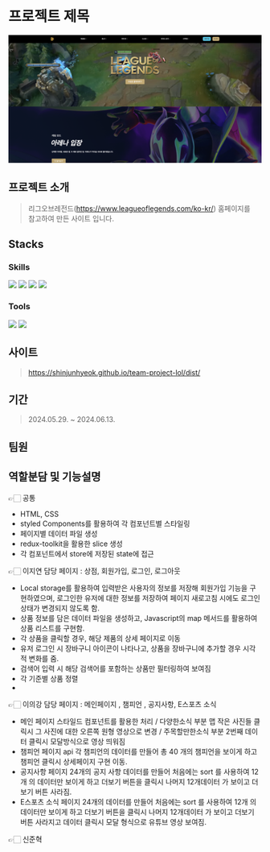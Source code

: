 # 프로젝트 제목

![이미지](./public/images/image.png)

## 프로젝트 소개

> 리그오브레전드(https://www.leagueoflegends.com/ko-kr/) 홈페이지를 <br>
> 참고하여 만든 사이트 입니다.

## Stacks

### Skills

<img src="https://img.shields.io/badge/html5-E34F26?style=for-the-badge&logo=html5&logoColor=white">
<img src="https://img.shields.io/badge/css-1572B6?style=for-the-badge&logo=css3&logoColor=white">
<img src="https://img.shields.io/badge/javascript-F7DF1E?style=for-the-badge&logo=javascript&logoColor=black">
<img src="https://img.shields.io/badge/react-61DAFB?style=for-the-badge&logo=react&logoColor=black">

### Tools

<img src="https://img.shields.io/badge/Slack-4A154B?style=for-the-badge&logo=Slack&logoColor=white"> <img src="https://img.shields.io/badge/github-181717?style=for-the-badge&logo=github&logoColor=white">

## 사이트

> https://shinjunhyeok.github.io/team-project-lol/dist/

## 기간

> 2024.05.29. ~ 2024.06.13.

## 팀원

## 역할분담 및 기능설명
👉🏻 공통 
- HTML, CSS
- styled Components를 활용하여 각 컴포넌트별 스타일링
- 페이지별 데이터 파일 생성
- redux-toolkit을 활용한 slice 생성
- 각 컴포넌트에서 store에 저장된 state에 접근

👉🏻 이지연
담당 페이지 : 상점, 회원가입, 로그인, 로그아웃
- Local storage를 활용하여 입력받은 사용자의 정보를 저장해 회원가입 기능을 구현하였으며, 로그인한 유저에 대한 정보를 저장하여 페이지 새로고침 시에도 로그인 상태가 변경되지 않도록 함.
- 상품 정보를 담은 데이터 파일을 생성하고, Javascript의 map 메서드를 활용하여 상품 리스트를 구현함.
- 각 상품을 클릭할 경우, 해당 제품의 상세 페이지로 이동
- 유저 로그인 시 장바구니 아이콘이 나타나고, 상품을 장바구니에 추가할 경우 시각적 변화를 줌.
- 검색어 입력 시 해당 검색어를 포함하는 상품만 필터링하여 보여짐
- 각 기준별 상품 정렬
- 
  
👉🏻 이의강
담당 페이지 : 메인페이지 , 챔피언 , 공지사항,  E스포츠 소식
- 메인 페이지 스타일드 컴포넌트를 활용한 처리 / 다양한소식 부분 맵 작은 사진들 클릭시 그 사진에 대한 오른쪽 원형 영상으로 변경 / 주목할만한소식 부분 2번째 데이터 클릭시 모달방식으로 영상 띄워짐 
- 챔피언 페이지 api 각 챔피언의 데이터를 만들어 총 40 개의 챔피언을 보이게 하고 챔피언 클릭시 상세페이지 구현 이동.
- 공지사항 페이지 24개의 공지 사항 데이터를 만들어 처음에는 sort 를 사용하여 12개 의 데이터만 보이게 하고 더보기 버튼을 클릭시 나머지 12개데이터 가 보이고 더보기 버튼 사라짐.
- E스포츠 소식 페이지 24개의 데이터를 만들어 처음에는 sort 를 사용하여 12개 의 데이터만 보이게 하고 더보기 버튼을 클릭시 나머지 12개데이터 가 보이고 더보기 버튼 사라지고 데이터 클릭시 모달 형식으로 유튜브 영상 보여짐.

          
👉🏻 신준혁
